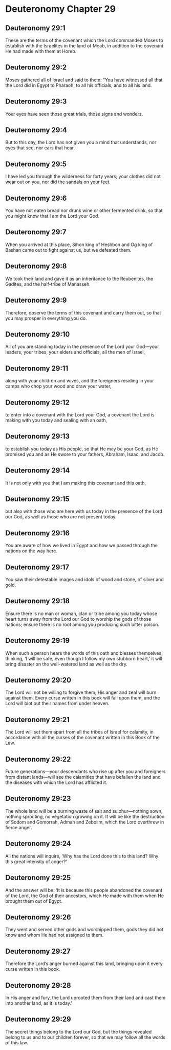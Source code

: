 # Deuteronomy Chapter 29

## Deuteronomy 29:1
These are the terms of the covenant which the Lord commanded Moses to establish with the Israelites in the land of Moab, in addition to the covenant He had made with them at Horeb.

## Deuteronomy 29:2
Moses gathered all of Israel and said to them: "You have witnessed all that the Lord did in Egypt to Pharaoh, to all his officials, and to all his land.

## Deuteronomy 29:3
Your eyes have seen those great trials, those signs and wonders.

## Deuteronomy 29:4
But to this day, the Lord has not given you a mind that understands, nor eyes that see, nor ears that hear.

## Deuteronomy 29:5
I have led you through the wilderness for forty years; your clothes did not wear out on you, nor did the sandals on your feet.

## Deuteronomy 29:6
You have not eaten bread nor drunk wine or other fermented drink, so that you might know that I am the Lord your God.

## Deuteronomy 29:7
When you arrived at this place, Sihon king of Heshbon and Og king of Bashan came out to fight against us, but we defeated them.

## Deuteronomy 29:8
We took their land and gave it as an inheritance to the Reubenites, the Gadites, and the half-tribe of Manasseh.

## Deuteronomy 29:9
Therefore, observe the terms of this covenant and carry them out, so that you may prosper in everything you do.

## Deuteronomy 29:10
All of you are standing today in the presence of the Lord your God—your leaders, your tribes, your elders and officials, all the men of Israel,

## Deuteronomy 29:11
along with your children and wives, and the foreigners residing in your camps who chop your wood and draw your water,

## Deuteronomy 29:12
to enter into a covenant with the Lord your God, a covenant the Lord is making with you today and sealing with an oath,

## Deuteronomy 29:13
to establish you today as His people, so that He may be your God, as He promised you and as He swore to your fathers, Abraham, Isaac, and Jacob.

## Deuteronomy 29:14
It is not only with you that I am making this covenant and this oath,

## Deuteronomy 29:15
but also with those who are here with us today in the presence of the Lord our God, as well as those who are not present today.

## Deuteronomy 29:16
You are aware of how we lived in Egypt and how we passed through the nations on the way here.

## Deuteronomy 29:17
You saw their detestable images and idols of wood and stone, of silver and gold.

## Deuteronomy 29:18
Ensure there is no man or woman, clan or tribe among you today whose heart turns away from the Lord our God to worship the gods of those nations; ensure there is no root among you producing such bitter poison.

## Deuteronomy 29:19
When such a person hears the words of this oath and blesses themselves, thinking, ‘I will be safe, even though I follow my own stubborn heart,’ it will bring disaster on the well-watered land as well as the dry.

## Deuteronomy 29:20
The Lord will not be willing to forgive them; His anger and zeal will burn against them. Every curse written in this book will fall upon them, and the Lord will blot out their names from under heaven.

## Deuteronomy 29:21
The Lord will set them apart from all the tribes of Israel for calamity, in accordance with all the curses of the covenant written in this Book of the Law.

## Deuteronomy 29:22
Future generations—your descendants who rise up after you and foreigners from distant lands—will see the calamities that have befallen the land and the diseases with which the Lord has afflicted it.

## Deuteronomy 29:23
The whole land will be a burning waste of salt and sulphur—nothing sown, nothing sprouting, no vegetation growing on it. It will be like the destruction of Sodom and Gomorrah, Admah and Zeboiim, which the Lord overthrew in fierce anger.

## Deuteronomy 29:24
All the nations will inquire, ‘Why has the Lord done this to this land? Why this great intensity of anger?’

## Deuteronomy 29:25
And the answer will be: ‘It is because this people abandoned the covenant of the Lord, the God of their ancestors, which He made with them when He brought them out of Egypt.

## Deuteronomy 29:26
They went and served other gods and worshipped them, gods they did not know and whom He had not assigned to them.

## Deuteronomy 29:27
Therefore the Lord’s anger burned against this land, bringing upon it every curse written in this book.

## Deuteronomy 29:28
In His anger and fury, the Lord uprooted them from their land and cast them into another land, as it is today.’

## Deuteronomy 29:29
The secret things belong to the Lord our God, but the things revealed belong to us and to our children forever, so that we may follow all the words of this law.
